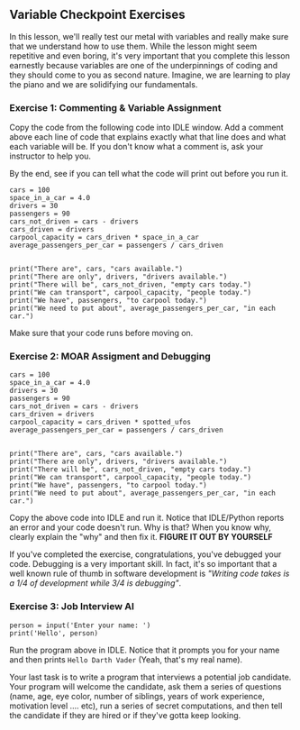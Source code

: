 ## Variable Checkpoint Exercises

In this lesson, we'll really test our metal with variables and really make sure that we understand how to use them. While the lesson might seem repetitive and even boring, it's very important that you complete this lesson earnestly because variables are one of the underpinnings of coding and they should come to you as second nature. Imagine, we are learning to play the piano and we are solidifying our fundamentals. 

### Exercise 1: Commenting & Variable Assignment
Copy the code from the following code into IDLE window. 
Add a comment above each line of code that explains exactly what that line does and what each variable will be. If you don't know what a comment is, ask your instructor to help you. 

By the end, see if you can tell what the code will print out before you run it.

```
cars = 100
space_in_a_car = 4.0
drivers = 30
passengers = 90
cars_not_driven = cars - drivers
cars_driven = drivers
carpool_capacity = cars_driven * space_in_a_car
average_passengers_per_car = passengers / cars_driven


print("There are", cars, "cars available.")
print("There are only", drivers, "drivers available.")
print("There will be", cars_not_driven, "empty cars today.")
print("We can transport", carpool_capacity, "people today.")
print("We have", passengers, "to carpool today.")
print("We need to put about", average_passengers_per_car, "in each car.")
```


Make sure that your code runs before moving on. 

### Exercise 2: MOAR Assigment and Debugging
```
cars = 100
space_in_a_car = 4.0
drivers = 30
passengers = 90
cars_not_driven = cars - drivers
cars_driven = drivers
carpool_capacity = cars_driven * spotted_ufos
average_passengers_per_car = passengers / cars_driven


print("There are", cars, "cars available.")
print("There are only", drivers, "drivers available.")
print("There will be", cars_not_driven, "empty cars today.")
print("We can transport", carpool_capacity, "people today.")
print("We have", passengers, "to carpool today.")
print("We need to put about", average_passengers_per_car, "in each car.")
```

Copy the above code into IDLE and run it. Notice that IDLE/Python reports an error and your code doesn't run. Why is that? When you know why, clearly explain the "why" and then fix it. **FIGURE IT OUT BY YOURSELF**

If you've completed the exercise, congratulations, you've debugged your code. Debugging is a very important skill. In fact, it's so important that a well known rule of thumb in software development is _"Writing code takes is a 1/4 of development while 3/4 is debugging"_. 


### Exercise 3: Job Interview AI
```
person = input('Enter your name: ')
print('Hello', person)
```

Run the program above in IDLE. Notice that it prompts you for your name and then prints `Hello Darth Vader` (Yeah, that's my real name). 

Your last task is to write a program that interviews a potential job candidate. Your program will welcome the candidate, ask them a series of questions (name, age, eye color, number of siblings, years of work experience, motivation level .... etc), run a series of secret computations, and then tell the candidate if they are hired or if they've gotta keep looking. 
